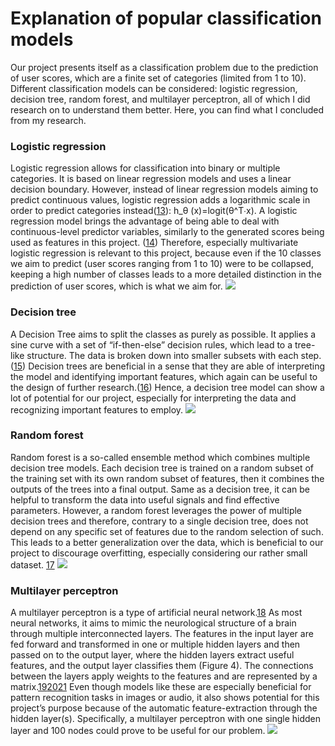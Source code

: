 # Explanation of popular classification models

Our project presents itself as a classification problem due to the prediction of user scores, which are a finite set of categories (limited from 1 to 10). Different classification models can be considered: logistic regression, decision tree, random forest, and multilayer perceptron, all of which I did research on to understand them better. Here, you can find what I concluded from my research.

### Logistic regression
Logistic regression allows for classification into binary or multiple categories. It is based on linear regression models and uses a linear decision boundary. However, instead of linear regression models aiming to predict continuous values, logistic regression adds a logarithmic scale in order to predict categories instead([13][13]): h_θ (x)=logit(θ^T∙x).
A logistic regression model brings the advantage of being able to deal with continuous-level predictor variables, similarly to the generated scores being used as features in this project. ([14][14]) Therefore, especially multivariate logistic regression is relevant to this project, because even if the 10 classes we aim to predict (user scores ranging from 1 to 10) were to be collapsed, keeping a high number of classes leads to a more detailed distinction in the prediction of user scores, which is what we aim for.
![](img)

### Decision tree
A Decision Tree aims to split the classes as purely as possible. It applies a sine curve with a set of “if-then-else” decision rules, which lead to a tree-like structure. The data is broken down into smaller subsets with each step.([15][15]) Decision trees are beneficial in a sense that they are able of interpreting the model and identifying important features, which again can be useful to the design of further research.([16][16]) Hence, a decision tree model can show a lot of potential for our project, especially for interpreting the data and recognizing important features to employ.
![](img)

### Random forest
Random forest is a so-called ensemble method which combines multiple decision tree models. Each decision tree is trained on a random subset of the training set with its own random subset of features, then it combines the outputs of the trees into a final output. Same as a decision tree, it can be helpful to transform the data into useful signals and find effective parameters. However, a random forest leverages the power of multiple decision trees and therefore, contrary to a single decision tree, does not depend on any specific set of features due to the random selection of such. This leads to a better generalization over the data, which is beneficial to our project to discourage overfitting, especially considering our rather small dataset. [17][17]
![](img)

### Multilayer perceptron
A multilayer perceptron is a type of artificial neural network.[18][18] As most neural networks, it aims to mimic the neurological structure of a brain through multiple interconnected layers. The features in the input layer are fed forward and transformed in one or multiple hidden layers and then passed on to the output layer, where the hidden layers extract useful features, and the output layer classifies them (Figure 4). The connections between the layers apply weights to the features and are represented by a matrix.[19][19][20][20][21][21] Even though models like these are especially beneficial for pattern recognition tasks in images or audio, it also shows potential for this project’s purpose because of the automatic feature-extraction through the hidden layer(s). Specifically, a multilayer perceptron with one single hidden layer and 100 nodes could prove to be useful for our problem.
![](img)


[13]: https://www.ahajournals.org/doi/full/10.1161/CIRCULATIONAHA.106.682658 
[14]: https://www.jstor.org/stable/352104?casa_token=j7bD6ebNgZsAAAAA%3A8D4zjOCRVw6h12GyX3M9A7pQ96ulbCiGsDysxjJZ_lI5tQ7GQpHvcBzFYsGmrewaqSR2bnOOuLRZz2eMuU0iKY0m-EQBes-Zc5gNB-REHmP82-zf1g&seq=6#metadata_info_tab_contents
[15]: https://chiragsehra42.medium.com/decision-trees-explained-easily-28f23241248
[16]: https://onlinelibrary.wiley.com/doi/epdf/10.1002/cem.873
[17]: https://www.analyticsvidhya.com/blog/2020/05/decision-tree-vs-random-forest-algorithm/
[18]: https://www.researchgate.net/profile/Youssef_Ghanou2/publication/292996667_Multilayer_Perceptron_Architecture_Optimization_and_Training/links/58318a1208ae138f1c076f8a/Multilayer-Perceptron-Architecture-Optimization-and-Training.pdf
[19]: http://citeseerx.ist.psu.edu/viewdoc/download?doi=10.1.1.608.2530&rep=rep1&type=pdf
[20]: http://www.informatica.si/ojs-2.4.3/index.php/informatica/article/view/1595
[21]: https://www.biomedres.info/biomedical-research/analysis-of-multilayer-perceptron-machine-learning-approach-in-classifying-protein-secondary-structures.html